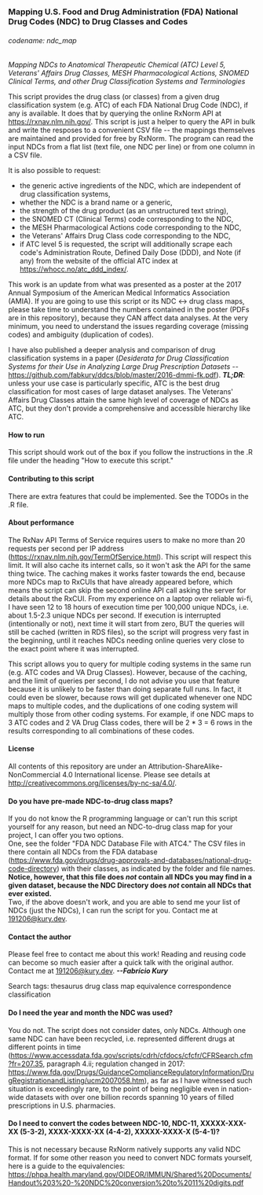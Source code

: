 ### Mapping U.S. Food and Drug Administration (FDA) National Drug Codes (NDC) to Drug Classes and Codes  
###### codename: ndc_map
*_Mapping NDCs to Anatomical Therapeutic Chemical (ATC) Level 5, Veterans' Affairs Drug Classes, MESH Pharmacological Actions, SNOMED Clinical Terms, and other Drug Classification Systems and Terminologies_*
  
This script provides the drug class (or classes) from a given drug classification system (e.g. ATC) of each FDA National Drug Code (NDC), if any is available. It does that by querying the online RxNorm API at https://rxnav.nlm.nih.gov/. This script is just a helper to query the API in bulk and write the resposes to a convenient CSV file -- the mappings themselves are maintained and provided for free by RxNorm. The program can read the input NDCs from a flat list (text file, one NDC per line) or from one column in a CSV file.  
    
It is also possible to request:  
- the generic active ingredients of the NDC, which are independent of drug classification systems,  
- whether the NDC is a brand name or a generic,  
- the strength of the drug product (as an unstructured text string),  
- the SNOMED CT (Clinical Terms) code corresponding to the NDC,  
- the MESH Pharmacological Actions code corresponding to the NDC,  
- the Veterans' Affairs Drug Class code corresponding to the NDC,  
- if ATC level 5 is requested, the script will additionally scrape each code's Administration Route, Defined Daily Dose (DDD), and Note (if any) from the website of the official ATC index at https://whocc.no/atc_ddd_index/.  
  
This work is an update from what was presented as a poster at the 2017 Annual Symposium of the American Medical Informatics Association (AMIA). If you are going to use this script or its NDC <-> drug class maps, please take time to understand the numbers contained in the poster (PDFs are in this repository), because they CAN affect data analyses. At the very minimum, you need to understand the issues regarding coverage (missing codes) and ambiguity (duplication of codes).  
  
I have also published a deeper analysis and comparison of drug classification systems in a paper (_Desiderata for Drug Classification Systems for their Use in Analyzing Large Drug Prescription Datasets_ -- https://github.com/fabkury/ddcs/blob/master/2016-dmmi-fk.pdf). **_TL;DR_**: unless your use case is particularly specific, ATC is the best drug classification for most cases of large dataset analyses. The Veterans' Affairs Drug Classes attain the same high level of coverage of NDCs as ATC, but they don't provide a comprehensive and accessible hierarchy like ATC.  
  
#### How to run
This script should work out of the box if you follow the instructions in the .R  file under the heading "How to execute this script."   
  
#### Contributing to this script
There are extra features that could be implemented. See the TODOs in the .R file.  
  
#### About performance
The RxNav API Terms of Service requires users to make no more than 20 requests per second per IP address (https://rxnav.nlm.nih.gov/TermOfService.html). This script will respect this limit. It will also cache its internet calls, so it won't ask the API for the same thing twice. The caching makes it works faster towards the end, because more NDCs map to RxCUIs that have already appeared before, which means the script can skip the second online API call asking the server for details about the RxCUI. From my experience on a laptop over reliable wi-fi, I have seen 12 to 18 hours of execution time per 100,000 unique NDCs, i.e. about 1.5-2.3 unique NDCs per second. If execution is interrupted (intentionally or not), next time it will start from zero, BUT the queries will still be cached (written in RDS files), so the script will progress very fast in the beginning, until it reaches NDCs needing online queries very close to the exact point where it was interrupted.  
  
This script allows you to query for multiple coding systems in the same run (e.g. ATC codes and VA Drug Classes). However, because of the caching, and the limit of queries per second, I do not advise you use that feature because it is unlikely to be faster than doing separate full runs. In fact, it could even be slower, because rows will get duplicated whenever one NDC maps to multiple codes, and the duplications of one coding system will multiply those from other coding systems. For example, if one NDC maps to 3 ATC codes and 2 VA Drug Class codes, there will be 2 * 3 = 6 rows in the results corresponding to all combinations of these codes.  
  
#### License
All contents of this repository are under an Attribution-ShareAlike-NonCommercial 4.0 International license. Please see details at http://creativecommons.org/licenses/by-nc-sa/4.0/.  
  
#### Do you have pre-made NDC-to-drug class maps?
If you do not know the R programming language or can't run this script yourself for any reason, but need an NDC-to-drug class map for your project, I can offer you two options.  
One, see the folder "FDA NDC Database File with ATC4." The CSV files in there contain all NDCs from the FDA database (https://www.fda.gov/drugs/drug-approvals-and-databases/national-drug-code-directory) with their classes, as indicated by the folder and file names. **Notice, however, that this file does *not* contain all NDCs you may find in a given dataset, because the NDC Directory does _not_ contain all NDCs that ever existed.**  
Two, if the above doesn't work, and you are able to send me your list of NDCs (just the NDCs), I can run the script for you. Contact me at 191206@kury.dev.  
  
#### Contact the author
Please feel free to contact me about this work! Reading and reusing code can become so much easier after a quick talk with the original author.  
Contact me at 191206@kury.dev. **_--Fabrício Kury_**  
  
Search tags: thesaurus drug class map equivalence correspondence classification
  
#### Do I need the year and month the NDC was used?  
You do not. The script does not consider dates, only NDCs. Although one same NDC can have been recycled, i.e. represented different drugs at different points in time (https://www.accessdata.fda.gov/scripts/cdrh/cfdocs/cfcfr/CFRSearch.cfm?fr=207.35, paragraph 4.ii; regulation changed in 2017: https://www.fda.gov/Drugs/GuidanceComplianceRegulatoryInformation/DrugRegistrationandListing/ucm2007058.htm), as far as I have witnessed such situation is exceedingly rare, to the point of being negligible even in nation-wide datasets with over one billion records spanning 10 years of filled prescriptions in U.S. pharmacies.  
  
#### Do I need to convert the codes between NDC-10, NDC-11, XXXXX-XXX-XX (5-3-2), XXXX-XXXX-XX (4-4-2), XXXXX-XXXX-X (5-4-1)?
This is not necessary because RxNorm natively supports any valid NDC format. If for some other reason you need to convert NDC formats yourself, here is a guide to the equivalencies: https://phpa.health.maryland.gov/OIDEOR/IMMUN/Shared%20Documents/Handout%203%20-%20NDC%20conversion%20to%2011%20digits.pdf
